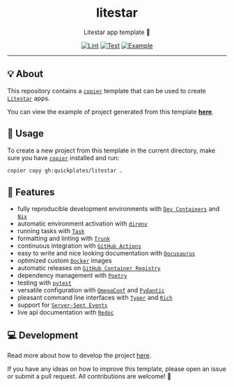 <h1 align="center">litestar</h1>

<div align="center">

Litestar app template 🌠

[![Lint](https://github.com/quickplates/litestar/actions/workflows/lint.yaml/badge.svg)](https://github.com/quickplates/litestar/actions/workflows/lint.yaml)
[![Test](https://github.com/quickplates/litestar/actions/workflows/test.yaml/badge.svg)](https://github.com/quickplates/litestar/actions/workflows/test.yaml)
[![Example](https://github.com/quickplates/litestar/actions/workflows/example.yaml/badge.svg)](https://github.com/quickplates/litestar/actions/workflows/example.yaml)

</div>

---

## 💡 About

This repository contains a [`copier`](https://copier.readthedocs.io) template
that can be used to create [`Litestar`](https://litestar.dev) apps.

You can view the example of project generated from this template
[**here**](https://github.com/quickplates/litestar-example).

## 📜 Usage

To create a new project from this template in the current directory,
make sure you have [`copier`](https://copier.readthedocs.io) installed and run:

```sh
copier copy gh:quickplates/litestar .
```

## 🚀 Features

- fully reproducible development environments with
  [`Dev Containers`](https://code.visualstudio.com/docs/remote/containers)
  and [`Nix`](https://nixos.org)
- automatic environment activation with [`direnv`](https://direnv.net)
- running tasks with [`Task`](https://taskfile.dev)
- formatting and linting with [`Trunk`](https://trunk.io)
- continuous integration with [`GitHub Actions`](https://github.com/features/actions)
- easy to write and nice looking documentation
  with [`Docusaurus`](https://docusaurus.io)
- optimized custom [`Docker`](https://www.docker.com) images
- automatic releases on [`GitHub Container Registry`](https://ghcr.io)
- dependency management with [`Poetry`](https://python-poetry.org)
- testing with [`pytest`](https://pytest.org)
- versatile configuration with [`OmegaConf`](https://omegaconf.readthedocs.io)
  and [`Pydantic`](https://docs.pydantic.dev/latest)
- pleasant command line interfaces with [`Typer`](https://typer.tiangolo.com)
  and [`Rich`](https://rich.readthedocs.io)
- support for [`Server-Sent Events`](https://developer.mozilla.org/en-US/docs/Web/API/Server-sent_events)
- live api documentation with [`Redoc`](https://redocly.com)

## 💻 Development

Read more about how to develop the project
[here](https://github.com/quickplates/litestar/blob/main/CONTRIBUTING.md).

If you have any ideas on how to improve this template,
please open an issue or submit a pull request.
All contributions are welcome! 🤗
